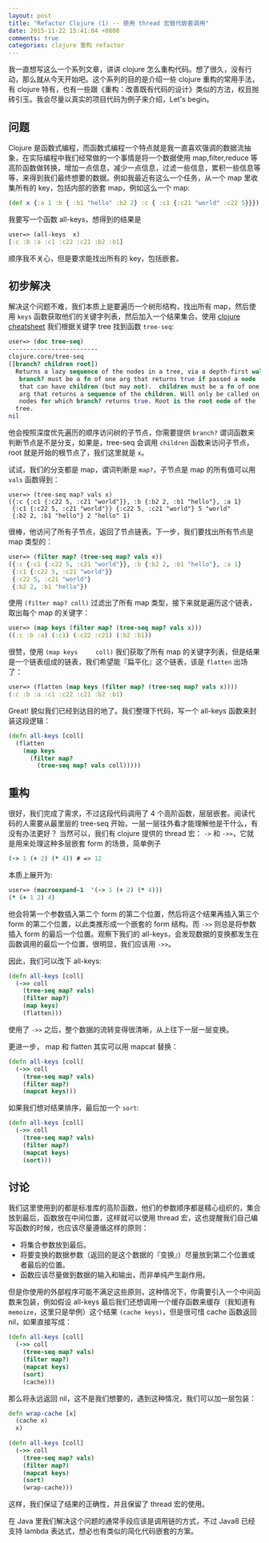 ```yaml
---
layout: post
title: "Refactor Clojure (1) -- 使用 thread 宏替代嵌套调用"
date: 2015-11-22 15:41:04 +0800
comments: true
categories: clojure 重构 refactor
---
```


我一直想写这么一个系列文章，讲讲 clojure 怎么重构代码。想了很久，没有行动，那么就从今天开始吧。这个系列的目的是介绍一些 clojure 重构的常用手法，有 clojure 特有，也有一些跟《重构：改善既有代码的设计》类似的方法，权且抛砖引玉。我会尽量以真实的项目代码为例子来介绍，Let's begin。

## 问题 

Clojure 是函数式编程，而函数式编程一个特点就是我一直喜欢强调的数据流抽象，在实际编程中我们经常做的一个事情是将一个数据使用 map,filter,reduce 等高阶函数做转换，增加一点信息，减少一点信息，过滤一些信息，累积一些信息等等，来得到我们最终想要的数据。例如我最近有这么一个任务，从一个 map 里收集所有的 key，包括内部的嵌套 map，例如这么一个 map:

```clj
(def x {:a 1 :b { :b1 "hello" :b2 2} :c { :c1 {:c21 "world" :c22 5}}})
```


我要写一个函数 all-keys，想得到的结果是 

```clj
user=> (all-keys  x)
[:c :b :a :c1 :c22 :c21 :b2 :b1]
```

顺序我不关心，但是要求能找出所有的 key，包括嵌套。

## 初步解决

解决这个问题不难，我们本质上是要遍历一个树形结构，找出所有 map，然后使用 `keys` 函数获取他们的关键字列表，然后加入一个结果集合。使用 [clojure cheatsheet](http://clojure.org/cheatsheet) 我们根据关键字 tree 找到函数 `tree-seq`:

```clj
user=> (doc tree-seq)
-------------------------
clojure.core/tree-seq
([branch? children root])
  Returns a lazy sequence of the nodes in a tree, via a depth-first walk.
   branch? must be a fn of one arg that returns true if passed a node
   that can have children (but may not).  children must be a fn of one
   arg that returns a sequence of the children. Will only be called on
   nodes for which branch? returns true. Root is the root node of the
  tree.
nil
```

他会按照深度优先遍历的顺序访问树的子节点，你需要提供 `branch?` 谓词函数来判断节点是不是分支，如果是，tree-seq 会调用 `children` 函数来访问子节点， root 就是开始的根节点了，我们这里就是 `x`。

试试，我们的分支都是 map，谓词判断是 `map?`，子节点是 map 的所有值可以用 `vals` 函数得到：

```
user=> (tree-seq map? vals x)
({:c {:c1 {:c22 5, :c21 "world"}}, :b {:b2 2, :b1 "hello"}, :a 1} 
 {:c1 {:c22 5, :c21 "world"}} {:c22 5, :c21 "world"} 5 "world" 
 {:b2 2, :b1 "hello"} 2 "hello" 1)
```

很棒，他访问了所有子节点，返回了节点链表。下一步，我们要找出所有节点是 map 类型的：

```clj
user=> (filter map? (tree-seq map? vals x))
({:c {:c1 {:c22 5, :c21 "world"}}, :b {:b2 2, :b1 "hello"}, :a 1}
 {:c1 {:c22 5, :c21 "world"}} 
 {:c22 5, :c21 "world"} 
 {:b2 2, :b1 "hello"})
```

使用 `(filter map? coll)` 过滤出了所有 map 类型，接下来就是遍历这个链表，取出每个 map 的关键字：

```clj
user=> (map keys (filter map? (tree-seq map? vals x)))
((:c :b :a) (:c1) (:c22 :c21) (:b2 :b1))
```

很赞，使用 `(map keys	 coll)` 我们获取了所有 map 的关键字列表，但是结果是一个链表组成的链表，我们希望能『扁平化』这个链表，该是 `flatten` 出场了：

```clj
user=> (flatten (map keys (filter map? (tree-seq map? vals x))))
(:c :b :a :c1 :c22 :c21 :b2 :b1)
```

Great! 貌似我们已经到达目的地了。我们整理下代码，写一个 all-keys 函数来封装这段逻辑：

```clj
(defn all-keys [coll] 
  (flatten 
    (map keys 
      (filter map? 
        (tree-seq map? vals coll)))))
```

## 重构

很好，我们完成了需求，不过这段代码调用了 4 个高阶函数，层层嵌套。阅读代码的人需要从最里层的 tree-seq 开始，一层一层往外看才能理解他是干什么，有没有办法更好？ 当然可以，我们有 clojure 提供的 thread 宏： `->` 和 `->>`，它就是用来处理这种多层嵌套 form 的场景，简单例子

```clj
(-> 1 (+ 2) (* 4)) # => 12
```

本质上展开为:

```clj
user=> (macroexpand-1  '(-> 1 (+ 2) (* 4)))
(* (+ 1 2) 4)
```

他会将第一个参数插入第二个 form 的第二个位置，然后将这个结果再插入第三个 form 的第二个位置，以此类推形成一个嵌套的 form 结构。而 `->>` 则总是将参数插入 form 的最后一个位置。观察下我们的 all-keys，会发现数据的变换都发生在函数调用的最后一个位置，很明显，我们应该用 `->>`。

因此，我们可以改下 all-keys:

```clj
(defn all-keys [coll] 
  (->> coll
    (tree-seq map? vals)
    (filter map?)
    (map keys)
    (flatten)))
```

使用了 `->>` 之后，整个数据的流转变得很清晰，从上往下一层一层变换。

更进一步， map 和 flatten 其实可以用 mapcat 替换：

```clj
(defn all-keys [coll] 
  (->> coll
    (tree-seq map? vals)
    (filter map?)
    (mapcat keys)))
```

如果我们想对结果排序，最后加一个 `sort`:

```clj
(defn all-keys [coll] 
  (->> coll
    (tree-seq map? vals)
    (filter map?)
    (mapcat keys)
    (sort)))
```

## 讨论

我们这里使用到的都是标准库的高阶函数，他们的参数顺序都是精心组织的，集合放到最后，函数放在中间位置，这样就可以使用 thread 宏，这也提醒我们自己编写函数的时候，也应该尽量遵循这样的原则：

* 将集合参数放到最后。
* 将要变换的数据参数（返回的是这个数据的『变换』）尽量放到第二个位置或者最后的位置。
* 函数应该尽量做到数据的输入和输出，而非单纯产生副作用。

但是你使用的外部程序可能不满足这些原则，这种情况下，你需要引入一个中间函数来包装，例如假设 all-keys 最后我们还想调用一个缓存函数来缓存（我知道有 `memoize`，这里只是举例）这个结果 `(cache keys)`，但是很可惜 cache 函数返回 nil，如果直接写成：

```clj
(defn all-keys [coll] 
  (->> coll
    (tree-seq map? vals)
    (filter map?)
    (mapcat keys)
    (sort)
    (cache)))
```

那么将永远返回 nil，这不是我们想要的，遇到这种情况，我们可以加一层包装：

```clj
defn wrap-cache [x] 
  (cache x) 
  x)
  
(defn all-keys [coll]
  (->> coll
    (tree-seq map? vals)
    (filter map?)
    (mapcat keys)
    (sort)
    (wrap-cache)))  
```

这样，我们保证了结果的正确性，并且保留了 thread 宏的使用。

在 Java 里我们解决这个问题的通常手段应该是调用链的方式，不过 Java8 已经支持 lambda 表达式，想必也有类似的简化代码嵌套的方案。


